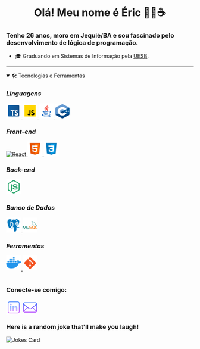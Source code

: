 
<h1 align="center">Olá! Meu nome é Éric 👨‍💻☕</h1> 

<h3 align="start">Tenho 26 anos, moro em Jequié/BA e sou fascinado pelo desenvolvimento de lógica de programação.</h3>

- 🎓 Graduando em Sistemas de Informação pela [UESB](https://www.uesb.br/).


***

<details open>
<summary>🛠 Tecnologias e Ferramentas</summary>

### _Linguagens_

<a href="https://www.typescriptlang.org/" target="_blank"> <img src="./icons/typescript.png" alt="TypeScript" width="40" height="40"/> </a> <a href="https://www.javascript.com/" target="_blank"> <img src="./icons/js.png" alt="JavaScript" width="40" height="40"/> </a> <a href="https://www.java.com/pt-BR/" target="_blank"> <img src="./icons/java.png" alt="Java" width="40" height="40"/> </a> <a href="https://www.cplusplus.com/" target="_blank"> <img src="./icons/cplusplus.png" alt="C++" width="38" height="38"/> </a> 

### _Front-end_

<a href="https://reactjs.org/" target="_blank"> <img src="https://cdn4.iconfinder.com/data/icons/logos-3/600/React.js_logo-512.png" alt="React" width="40" height="40"/> <a href="https://www.w3schools.com/html/" target="_blank"> <img src="./icons/html.png" alt="HTML" width="40" height="40"/> </a> <a href="https://www.w3schools.com/css/" target="_blank"> <img src="./icons/css.png" alt="CSS" width="40" height="40"/> </a> 
 
### _Back-end_

<a href="https://www.nodejs.org" target="_blank"> <img src="./icons/node.png" alt="Node JS" width="40" height="40"/> </a> 

### _Banco de Dados_
<a href="https://www.postgresql.org/" target="_blank"> <img src="./icons/postgre.png" alt="Pstgre SQL" width="40" height="40"/> </a> <a href="https://www.mysql.com/" target="_blank"> <img src="./icons/mysql.png" alt="mySQL" width="40" height="40"/> </a> 

### _Ferramentas_
<a href="https://www.docker.com/" target="_blank"> <img src="./icons/docker.png" alt="Docker" width="40" height="40"/> </a>
<a href="https://git-scm.com/" target="_blank"> <img src="./icons/git.png" alt="git" width="40" height="40"/> </a>
</div>
</details>

#
<div align="start" padding-left="10px">
<h3 align="left">Conecte-se comigo:</h3>
<p align="left">
<a href="https://www.linkedin.com/in/eriicmeira/" target="blank" title="Linkedin"><img align="center" src="./icons/linkedin.png" height="40" width="40" /></a>
<a href="mailto:ericmeiraos@gmail.com" target="black" title="Email"><img align="center" src="./icons/email.png" height="40" width="40" /></a>
</div>

 ### Here is a random joke that'll make you laugh!
 ![Jokes Card](https://readme-jokes.vercel.app/api?theme=tokyonight)
